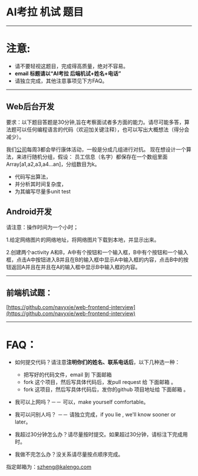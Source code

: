 # AI考拉 机试 题目

------
# 注意:
   

 - 请不要轻视这题目，完成得高质量，绝对不容易。
 - **email 标题请以“AI考拉 后端机试+姓名+电话”**
 - 请独立完成，其他注意事项见下方FAQ。

------
    

## Web后台开发
要求：以下题目答题是30分钟,旨在考察面试者多方面的能力。请尽可能多答，算法题可以任何编程语言的代码（欢迎加关键注释），也可以写出大概想法（得分会减少）。

我们[公司][1]每周3都会举行康体活动，一般是分成几组进行对抗。
现在想设计一个算法，来进行随机分组，假设：
员工信息（名字）都保存在一个数组里面 Array[a1,a2,a3,a4…an]，分组数目为k。

 - 代码写出算法，
 - 并分析其时间复杂度，
 - 为其编写尽量多unit test 

  


## Android开发

请注意：操作时间为一个小时；

1.给定网络图片的网络地址，将网络图片下载到本地，并显示出来。



2.创建两个activity A和B，A中有个按钮和一个输入框，B中有个按钮和一个输入框，点击A中按钮进入B并且在B的输入框中显示A中输入框的内容，点击B中的按钮返回A并且在并且在A的输入框中显示B中输入框的内容。


------   
## 前端机试题：

[https://github.com/navyxie/web-frontend-interview](https://github.com/navyxie/web-frontend-interview)

------   

# FAQ：

 - 如何提交代码？请注意**注明你们的姓名、联系电话后**，以下几种选一种：
     - 把写好的代码文件，email 到 下面邮箱 
     - fork 这个项目，然后写具体代码后，发pull request 给 下面邮箱 。
     - fork 这项目，然后写具体代码后，发你的github 项目地址给 下面邮箱 。

 - 我可以上网吗？－－ 可以，make yourself comfortable。
 - 我可以问别人吗？ －－ 请独立完成，if you lie , we'll know sooner or later。
 - 我超过30分钟怎么办？请尽量按时提交。如果超过30分钟，请标注下完成用时。
 - 我做不完怎么办？没关系请尽量按点顺序完成。
 
指定邮箱为：szheng@kalengo.com

  [1]: http://www.kaolalicai.cn


